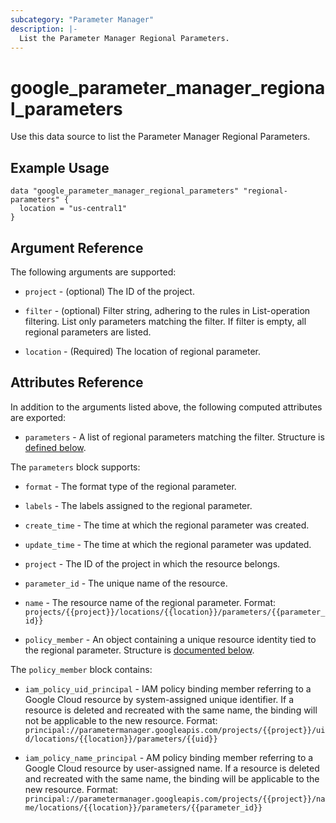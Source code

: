 ```yaml
---
subcategory: "Parameter Manager"
description: |-
  List the Parameter Manager Regional Parameters.
---
```


# google_parameter_manager_regional_parameters

Use this data source to list the Parameter Manager Regional Parameters.

## Example Usage

```hcl
data "google_parameter_manager_regional_parameters" "regional-parameters" {
  location = "us-central1"
}
```

## Argument Reference

The following arguments are supported:

- `project` - (optional) The ID of the project.

- `filter` - (optional) Filter string, adhering to the rules in List-operation filtering. List only parameters matching the filter. If filter is empty, all regional parameters are listed.

- `location` - (Required) The location of regional parameter.


## Attributes Reference

In addition to the arguments listed above, the following computed attributes are
exported:

- `parameters` - A list of regional parameters matching the filter. Structure is [defined below](#nested_parameters).

<a name="nested_parameters"></a>The `parameters` block supports:

- `format` - The format type of the regional parameter.

- `labels` - The labels assigned to the regional parameter.

- `create_time` - The time at which the regional parameter was created.

- `update_time` - The time at which the regional parameter was updated.

- `project` - The ID of the project in which the resource belongs.

- `parameter_id` - The unique name of the resource.

- `name` - The resource name of the regional parameter. Format: `projects/{{project}}/locations/{{location}}/parameters/{{parameter_id}}`

- `policy_member` - An object containing a unique resource identity tied to the regional parameter. Structure is [documented below](#nested_policy_member).

<a name="nested_policy_member"></a>The `policy_member` block contains:

* `iam_policy_uid_principal` - IAM policy binding member referring to a Google Cloud resource by system-assigned unique identifier.
If a resource is deleted and recreated with the same name, the binding will not be applicable to the
new resource. Format:
`principal://parametermanager.googleapis.com/projects/{{project}}/uid/locations/{{location}}/parameters/{{uid}}`

* `iam_policy_name_principal` - AM policy binding member referring to a Google Cloud resource by user-assigned name. If a resource is deleted and recreated with the same name, the binding will be applicable to the
new resource. Format:
`principal://parametermanager.googleapis.com/projects/{{project}}/name/locations/{{location}}/parameters/{{parameter_id}}`